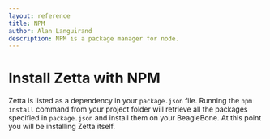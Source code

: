 ```yaml
---
layout: reference
title: NPM
author: Alan Languirand
description: NPM is a package manager for node.
---
```


# Install Zetta with NPM

Zetta is listed as a dependency in your `package.json` file. Running the `npm install` command from your project folder will retrieve all the packages specified in `package.json` and install them on your BeagleBone. At this point you will be installing Zetta itself.
